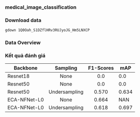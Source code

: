 ### medical_image_classification

### Download data

```bash
gdown 1Q0Oah_S1DZflHRv3RUJyoJG_Hm5LNXCP
```

### Data Overview


### Kết quả đánh giá
|Backbone   |Sampling     | F1-Scores     | mAP|
|-----------|:---------:|:-------------:|----|
|Resnet18   |None       |0.0            |0.0 |
|Resnet50   |None       |0.0            |0.0 |
|Resnet50   |Undersampling       |0.570            |0.634 |
|ECA-NFNet-L0   |None       |0.664            |NAN |
|ECA-NFNet-L0   |Undersampling       |0.618            |0.697 |


